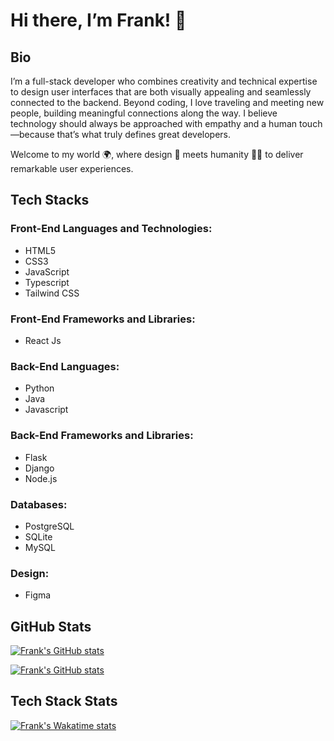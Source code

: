 # Hi there, I’m Frank! 👋

## Bio

I’m a full-stack developer who combines creativity and technical expertise to design user interfaces that are both visually appealing and seamlessly connected to the backend. Beyond coding, I love traveling and meeting new people, building meaningful connections along the way. I believe technology should always be approached with empathy and a human touch—because that’s what truly defines great developers. 

Welcome to my world 🌍, where design 🎨 meets humanity 👏🏾 to deliver remarkable user experiences.

## Tech Stacks

### Front-End Languages and Technologies:
- HTML5
- CSS3
- JavaScript
- Typescript
- Tailwind CSS

### Front-End Frameworks and Libraries:
- React Js

### Back-End Languages:
- Python
- Java
- Javascript

### Back-End Frameworks and Libraries:
- Flask
- Django
- Node.js

### Databases:
- PostgreSQL
- SQLite
- MySQL

### Design:
- Figma

## GitHub Stats

[![Frank's GitHub stats](https://github-readme-stats.vercel.app/api?username=Mwaisaka&show_icons=true&theme=dark)](https://github.com/Mwaisaka)

[![Frank's GitHub stats](https://github-readme-streak-stats.herokuapp.com/?user=Mwaisaka&theme=gotham_icons=true&theme=dark)](https://github.com/Mwaisaka)


## Tech Stack Stats

[![Frank's Wakatime stats](https://github-readme-stats.vercel.app/api/wakatime?username=Mwaisaka&layout=compact)](https://github.com/Mwaisaka)


<!---
Mwaisaka/Mwaisaka is a ✨ special ✨ repository because its `README.md` (this file) appears on your GitHub profile.
You can click the Preview link to take a look at your changes.
--->

